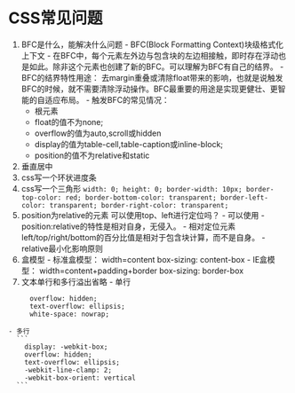 # CSS常见问题
  1. BFC是什么，能解决什么问题
    - BFC(Block Formatting Context)块级格式化上下文 
    - 在BFC中，每个元素左外边与包含块的左边相接触，即时存在浮动也是如此。除非这个元素也创建了新的BFC。可以理解为BFC有自己的结界。
    - BFC的结界特性用途： 去margin重叠或清除float带来的影响，也就是说触发BFC的时候，就不需要清除浮动操作。BFC最重要的用途是实现更健壮、更智能的自适应布局。
    - 触发BFC的常见情况：
      - <html>根元素
      - float的值不为none;
      - overflow的值为auto,scroll或hidden
      - display的值为table-cell,table-caption或inline-block;
      - position的值不为relative和static
  2. 垂直居中
  3. css写一个环状进度条
  4. css写一个三角形
    ```
      width: 0;
      height: 0;
      border-width: 10px;
      border-top-color: red;
      border-bottom-color: transparent;
      border-left-color: transparent;
      border-right-color: transparent;
    ``` 
  5. position为relative的元素 可以使用top、left进行定位吗？
    - 可以使用
    - position:relative的特性是相对自身，无侵入。
    - 相对定位元素left/top/right/bottom的百分比值是相对于包含块计算，而不是自身。
    - relative最小化影响原则
  6. 盒模型
    - 标准盒模型： width=content  box-sizing: content-box
    - IE盒模型： width=content+padding+border  box-sizing: border-box
  7. 文本单行和多行溢出省略
    - 单行
      ```
        overflow: hidden;
        text-overflow: ellipsis;
        white-space: nowrap;
      ```   
    - 多行
      ```
        display: -webkit-box;
        overflow: hidden;
        text-overflow: ellipsis;
        -webkit-line-clamp: 2;
        -webkit-box-orient: vertical
      ``` 